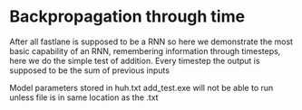 # Backpropagation through time

After all fastlane is supposed to be a RNN so here we demonstrate the most basic capability of an RNN, remembering information through timesteps, here we do the simple test of addition. Every timestep the output is supposed to be the sum of previous inputs

Model parameters stored in huh.txt
add_test.exe will not be able to run unless file is in same location as the .txt
